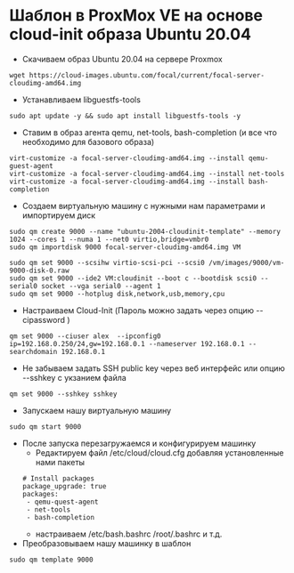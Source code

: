 # Шаблон в ProxMox VE на основе cloud-init образа Ubuntu 20.04

- Скачиваем образ Ubuntu 20.04 на сервере Proxmox
```
wget https://cloud-images.ubuntu.com/focal/current/focal-server-cloudimg-amd64.img
```
- Устанавливаем libguestfs-tools
```
sudo apt update -y && sudo apt install libguestfs-tools -y
```
- Ставим в образ агента qemu, net-tools, bash-completion (и все что необходимо для базового образа)
```
virt-customize -a focal-server-cloudimg-amd64.img --install qemu-guest-agent
virt-customize -a focal-server-cloudimg-amd64.img --install net-tools
virt-customize -a focal-server-cloudimg-amd64.img --install bash-completion
```
- Создаем виртуальную машину с нужными нам параметрами и импортируем диск
```
sudo qm create 9000 --name "ubuntu-2004-cloudinit-template" --memory 1024 --cores 1 --numa 1 --net0 virtio,bridge=vmbr0
sudo qm importdisk 9000 focal-server-cloudimg-amd64.img VM

sudo qm set 9000 --scsihw virtio-scsi-pci --scsi0 /vm/images/9000/vm-9000-disk-0.raw
sudo qm set 9000 --ide2 VM:cloudinit --boot c --bootdisk scsi0 --serial0 socket --vga serial0 --agent 1
sudo qm set 9000 --hotplug disk,network,usb,memory,cpu
```
- Настраиваем Cloud-Init (Пароль можно задать через опцию --cipassword )
```
qm set 9000 --ciuser alex  --ipconfig0 ip=192.168.0.250/24,gw=192.168.0.1 --nameserver 192.168.0.1 --searchdomain 192.168.0.1 
```
   - Не забываем задать SSH public key через веб интерфейс или опцию --sshkey с укзанием файла
   ```
   qm set 9000 --sshkey sshkey
   ```
- Запускаем нашу виртуальную машину
```
sudo qm start 9000
```
- После запуска перезагружаемся и конфигурируем машинку
   - Редактируем файл /etc/cloud/cloud.cfg добавляя установленные нами пакеты
	~~~
	# Install packages
	package_upgrade: true
	packages:
	 - qemu-quest-agent
	 - net-tools
	 - bash-completion
	~~~
	- настраиваем /etc/bash.bashrc /root/.bashrc и т.д.
- Преобразовываем нашу машинку в шаблон
```
sudo qm template 9000
```